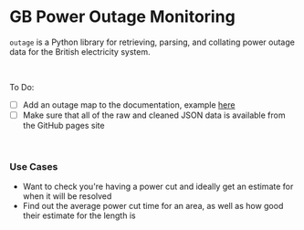 # GB Power Outage Monitoring

`outage` is a Python library for retrieving, parsing, and collating power outage data for the British electricity system.

<br>

To Do:

- [ ] Add an outage map to the documentation, example [here](https://groups.google.com/g/mkdocs/c/qvwXYRuDM-M?pli=1)
- [ ] Make sure that all of the raw and cleaned JSON data is available from the GitHub pages site

<br>

### Use Cases

* Want to check you're having a power cut and ideally get an estimate for when it will be resolved
* Find out the average power cut time for an area, as well as how good their estimate for the length is